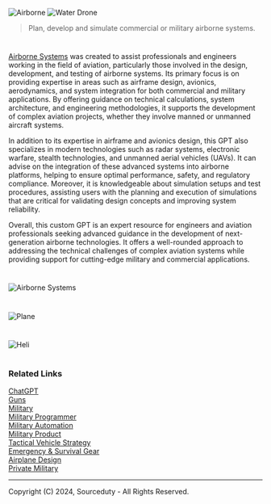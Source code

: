 ![Airborne](https://github.com/user-attachments/assets/3e256ac4-1709-4aa3-9d31-413af435a57f)
![Water Drone](https://github.com/user-attachments/assets/e359115a-77e1-4dc9-bae2-8784fa001daa)

> Plan, develop and simulate commercial or military airborne systems.

#

[Airborne Systems](https://chatgpt.com/g/g-qrxXIzx8v-airborne-systems) was created to assist professionals and engineers working in the field of aviation, particularly those involved in the design, development, and testing of airborne systems. Its primary focus is on providing expertise in areas such as airframe design, avionics, aerodynamics, and system integration for both commercial and military applications. By offering guidance on technical calculations, system architecture, and engineering methodologies, it supports the development of complex aviation projects, whether they involve manned or unmanned aircraft systems.

In addition to its expertise in airframe and avionics design, this GPT also specializes in modern technologies such as radar systems, electronic warfare, stealth technologies, and unmanned aerial vehicles (UAVs). It can advise on the integration of these advanced systems into airborne platforms, helping to ensure optimal performance, safety, and regulatory compliance. Moreover, it is knowledgeable about simulation setups and test procedures, assisting users with the planning and execution of simulations that are critical for validating design concepts and improving system reliability.

Overall, this custom GPT is an expert resource for engineers and aviation professionals seeking advanced guidance in the development of next-generation airborne technologies. It offers a well-rounded approach to addressing the technical challenges of complex aviation systems while providing support for cutting-edge military and commercial applications.

#
![Airborne Systems](https://github.com/user-attachments/assets/356f3f9f-f452-4e7b-b6e0-c6a3626bfaac)
#
![Plane](https://github.com/user-attachments/assets/a394595e-1b12-4cbc-9381-53b68662fc24)
#
![Heli](https://github.com/user-attachments/assets/bdda3038-7c39-4495-a203-1afceb8b7549)

#
### Related Links

[ChatGPT](https://github.com/sourceduty/ChatGPT)
<br>
[Guns](https://github.com/sourceduty/Guns)
<br>
[Military](https://github.com/sourceduty/Military)
<br>
[Military Programmer](https://github.com/sourceduty/Military_Programmer)
<br>
[Military Automation](https://github.com/sourceduty/Military_Automation)
<br>
[Military Product](https://github.com/sourceduty/Military_Product)
<br>
[Tactical Vehicle Strategy](https://github.com/sourceduty/Tactical_Vehicle_Strategy)
<br>
[Emergency & Survival Gear](https://github.com/sourceduty/Emergency_Survival_Gear)
<br>
[Airplane Design](https://github.com/sourceduty/Airplane_Design)
<br>
[Private Military](https://github.com/sourceduty/Private_Military)

***
Copyright (C) 2024, Sourceduty - All Rights Reserved.

